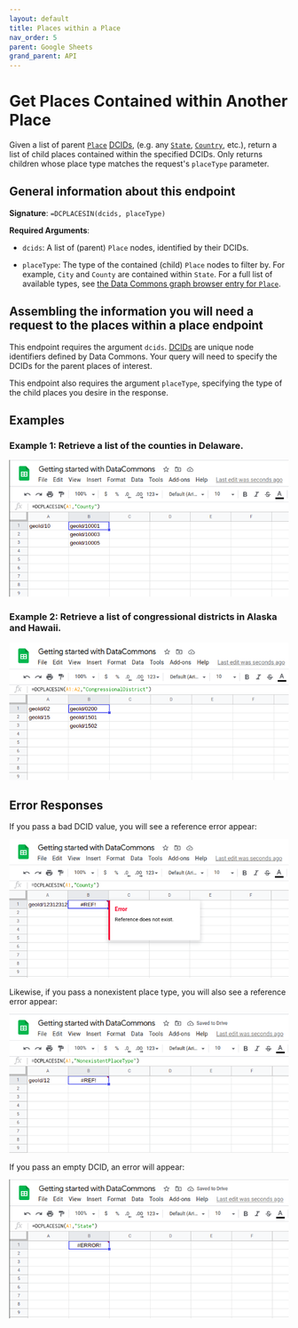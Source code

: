 ```yaml
---
layout: default
title: Places within a Place
nav_order: 5
parent: Google Sheets
grand_parent: API
---
```


# Get Places Contained within Another Place

Given a list of parent [`Place`](https://datacommons.org/browser/Place) [DCIDs](glossary.md),
(e.g. any [`State`](https://datacommons.org/browser/State), [`Country`](https://datacommons.org/browser/Country), etc.), return a list of child places
contained within the specified DCIDs. Only returns children whose place type matches
the request's `placeType` parameter.

## General information about this endpoint

**Signature**: `=DCPLACESIN(dcids, placeType)`

**Required Arguments**:

*   `dcids`: A list of (parent) `Place` nodes, identified by their DCIDs.

*   `placeType`: The type of the contained (child) `Place` nodes to filter by. For example, `City` and `County` are contained within `State`. For a
    full list of available types, see [the Data Commons graph browser entry for `Place`](https://datacommons.org/browser/Place).


## Assembling the information you will need a request to the places within a place endpoint

This endpoint requires the argument `dcids`. [DCIDs](glossary.md) are unique node identifiers defined by Data Commons. Your query will need to specify the DCIDs for the parent places of interest.

This endpoint also requires the argument `placeType`, specifying the type of the child places you desire in the response.

## Examples

### Example 1: Retrieve a list of the counties in Delaware.

![](/assets/images/sheets/sheets_places_in_counties_in_delaware.png)

### Example 2: Retrieve a list of congressional districts in Alaska and Hawaii.

![](/assets/images/sheets/sheets_places_in_congressional_districts_ak_hi.png)

## Error Responses

If you pass a bad DCID value, you will see a reference error appear:

![](/assets/images/sheets/sheets_places_in_bad_dcid.png)

Likewise, if you pass a nonexistent place type, you will also see a reference error appear:

![](/assets/images/sheets/sheets_places_in_bad_place_type.png)

If you pass an empty DCID, an error will appear:

![](/assets/images/sheets/sheets_places_in_empty_cell.png)